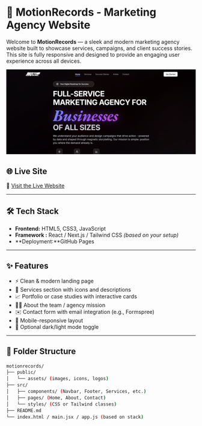 # 🎯 MotionRecords - Marketing Agency Website

Welcome to **MotionRecords** — a sleek and modern marketing agency website built to showcase services, campaigns, and client success stories. This site is fully responsive and designed to provide an engaging user experience across all devices.

![MotionRecords Banner](marketing.png)

## 🌐 Live Site

🔗 [Visit the Live Website](https://v0-motionrecords-ruddy.vercel.app/)  

---

## 🛠️ Tech Stack

- **Frontend:** HTML5, CSS3, JavaScript
- **Framework :** React / Next.js / Tailwind CSS *(based on your setup)*
- **Deployment:**GitHub Pages

---

## ✨ Features

- ⚡ Clean & modern landing page
- 💼 Services section with icons and descriptions
- 📈 Portfolio or case studies with interactive cards
- 🧑‍💼 About the team / agency mission
- ✉️ Contact form with email integration (e.g., Formspree)
- 📱 Mobile-responsive layout
- 🌙 Optional dark/light mode toggle

---

## 📁 Folder Structure

```bash
motionrecords/
├── public/
│   └── assets/ (images, icons, logos)
├── src/
│   ├── components/ (Navbar, Footer, Services, etc.)
│   ├── pages/ (Home, About, Contact)
│   └── styles/ (CSS or Tailwind classes)
├── README.md
└── index.html / main.jsx / app.js (based on stack)
